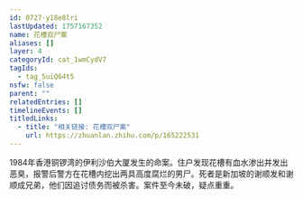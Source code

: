 ```yaml
---
id: 0727-y18e8lri
lastUpdated: 1757167352
name: 花槽双尸案
aliases: []
layer: 4
categoryId: cat_1wmCydV7
tagIds:
  - tag_5uiQ64t5
nsfw: false
parent: ""
relatedEntries: []
timelineEvents: []
titledLinks:
  - title: "相关链接: 花槽双尸案"
    url: https://zhuanlan.zhihu.com/p/165222531
---
```


1984年香港铜锣湾的伊利沙伯大厦发生的命案。住户发现花槽有血水渗出并发出恶臭，报警后警方在花槽内挖出两具高度腐烂的男尸。死者是新加坡的谢顺发和谢顺成兄弟，他们因追讨债务而被杀害。案件至今未破，疑点重重。